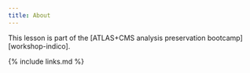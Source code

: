 ```yaml
---
title: About
---
```


This lesson is part of the [ATLAS+CMS analysis preservation bootcamp][workshop-indico].

{% include links.md %}
